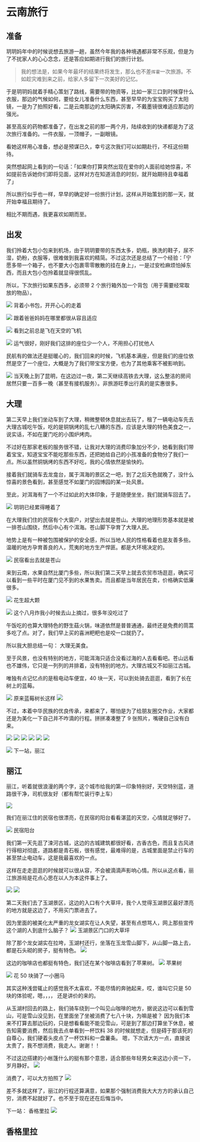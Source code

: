 # 云南旅行

## 准备

玥玥妈年中的时候说想去旅游一趟，虽然今年我的各种境遇都非常不乐观，但是为了不扰家人的心心念念，还是答应如期进行我们的旅行计划。

> 我的想法是，如果今年最坏的结果终将发生，那么也不差`挥霍`一次旅游。不如趁灾难到来之前，给家人多留下一次美好的记忆。

于是玥玥妈就着手精心策划了路线，需要带的物资等，比如一家三口到时候穿什么衣服，那边的气候如何，要给女儿准备什么东西，甚至早早的为宝宝购买了太阳镜，一是为了拍照好看，二是云南那边的太阳确实厉害，不戴墨镜很难适应那边的强光。

甚至高反的药物都准备了，在出发之前的那一两个月，陆续收到的快递都是为了这次旅行准备的。一件衣服，一顶帽子，一副眼镜。

看她这样用心准备，想必是预谋已久，幸亏这次我们可以如期赴行，不枉这份期待。

突然想起网上看到的一句话：「如果你打算突然出现在爱你的人面前给她惊喜，不如提前告诉她你们即将见面，这样对方在知道消息的时刻，就开始期待且幸福着了」

所以旅行似乎也一样，早早的确定好一份旅行计划，这样从开始策划的那一天，就开始幸福且期待了。

相比不期而遇，我更喜欢如期而至。

## 出发

我们拎着大包小包来到机场，由于玥玥要带的东西太多，奶瓶，换洗的鞋子，尿不湿，奶粉，衣服等，很难做到我喜欢的精简。不过这次还是总结了一个经验：「宁愿多带一个箱子，也不要大小包裹零零散散的挂在身上」，一是过安检麻烦怕掉东西，而且大包小包拎着就显得很慌乱。

所以，下次旅行如果东西多，必须带 2 个旅行箱外加一个背包（用于需要经常取放的物品）。

![](./0/1.jpeg)
<PictureTip>背着小书包，开开心心的走着</PictureTip>

![](./0/2.jpeg)
<PictureTip>跟着爸爸妈妈在哪里都很从容且适应</PictureTip>

![](./0/3.jpeg)
<PictureTip>看到之前总是飞在天空的飞机</PictureTip>

![](./0/4.jpeg)
<PictureTip>运气很好，刚好我们这排的座位少一个人，不用担心打扰他人</PictureTip>

民航有的做法还是挺暖心的，我们回来的时候，飞机基本满座，但是我们的座位依然是空了一个座位，大概是为了我们带宝宝方便，也为了其他乘客不被影响到。

![](./0/5.jpeg)
当天晚上到了昆明，在这边过一夜，第二天继续高铁去大理，这么整洁的房间居然只要一百多一晚（甚至有接机服务）。非旅游旺季出行真的是实惠很多。

## 大理

第二天早上我们坐动车到了大理，稍微整顿休息就出去玩了，租了一辆电动车先去大理古城吃午饭，吃的是铜锅烤的乱七八糟的东西，应该是大理的特色美食之一，说实话，不如在厦门吃的小围炉烤肉。

不过好在那家老板的服务很不错，让我对大理的消费印象加分不少，她看到我们带着宝宝，知道宝宝不能吃那些东西，还把她给自己的小孩准备的食物分了我们一点。所以虽然铜锅烤的东西不好吃，我的心情依然是愉快的。

接着我们就骑车去龙龛台，属于洱海的景区之一吧，到了之后天色就晚了，没什么惊喜的景色看到，甚至感觉不如厦门的园博园的某一处风景。

至此，对洱海有了一个不过如此的大体印象，于是随便坐坐，我们就骑车回去了。

![](./1/1.jpeg)
<PictureTip>玥玥已经累得睡着了</PictureTip>

在大理我们住的民宿有个大窗户，对望出去就是苍山。大理的地理形势基本就是被一排苍山围绕，然后中心有个洱海。苍山脚下孕育了大理人民。

地势上是有一种被包围被保护的安全感，所以当地人民的性格看着也是友善多些。温暖的地方孕育善良的人，荒夷的地方生产悍匪。都是大环境决定的。

![](./1/2.jpeg)
<PictureTip>民宿看出去就是苍山</PictureTip>

来到云南，水果自然比厦门多些，所以我们第二天早上就去农贸市场逛逛，确实可以看到一些平时在厦门见不到的水果售卖。而且都是当年居民在卖，价格确实低廉很多。

![](./1/3.jpeg)
<PictureTip>花生超大颗</PictureTip>

![](./1/4.jpeg)
<PictureTip>这个八月炸我小时候去山上摘过，很多年没吃过了</PictureTip>

午饭吃的也算大理特色的野生菇火锅，味道依然是普普通通，最终还是免费的茼蒿多吃了点。对了，我们早上买的喜洲粑粑也是咬一口就扔了。

所以我大胆总结一句： 大理无美食。

至于风景，也没有特别的地方，可能洱海只适合没看过海的人去看看吧。苍山远看也不雄伟，它只是一列列的并排着，没有特别的地方。大理古城又不如丽江古城。

唯独有点记忆点的是租电动车便宜，40 块一天，可以到处骑去逛逛，看到了长在树上的蓝莓。

![](./1/5.jpeg)
<PictureTip>原来蓝莓树长这样</PictureTip>
![](./1/6.jpeg)

不过，本着中华民族的优良传承，来都来了，哪怕是为了给朋友圈交作业，大家都还是为美化一下自己并不咋滴的行程。拼拼凑凑整了 9 张照片，嘴硬自己没有白来。

<PicturesScrollX :width="300">
<img src="./1/7.jpeg" />
<img src="./1/8.jpeg" />
<img src="./1/9.jpeg" />
<img src="./1/10.jpeg" />
<img src="./1/11.jpeg" />
<img src="./1/12.jpeg" />
</PicturesScrollX>

![](./1/13.jpeg)
<PictureTip>下一站，丽江</PictureTip>

## 丽江

丽江，听着就很浪漫的两个字，这个城市给我的第一印象特别好，天空特别蓝，道路很干净，司机很友好（都有帮忙装行李上车）

![](./2/1.jpeg)

我们在丽江住的民宿也很漂亮，在民宿的阳台看看湛蓝的天空，心情就足够好了。

![](./2/2.jpeg)
<PictureTip>民宿阳台</PictureTip>

我们第一天先逛了涑河古城，这边的古城建筑都很好看，古香古色，而且复古风进行得相对彻底，道路都是青石板，很有感觉，最难得的是，古城里面是禁止行车的甚至禁止电动车，这是我最喜欢的一点。

这样在走走逛逛的时候就可以很从容，不会被滴滴声影响心情。所以从这点看，丽江旅游局是花点心思在以人为本这件事上了。

![](./2/3.jpeg)
![](./2/4.jpeg)

第二天我们去了玉湖景区，这边的入口有个大草坪，我个人觉得玉湖景区最好漂亮的地方就是这边了，不用买门票进去了。

因为里面的被美化太严重的龙女湖实在让人失望，甚至有点想骂人，网上那些宣传这个湖的人到底什么脑子？
![](./2/5.jpeg)
<PictureTip>玉湖景区门口的大草坪</PictureTip>

除了那个龙女湖实在拉垮，玉湖村还行，坐落在玉龙雪山脚下，从山脚一路上去，都是石头砌的房子，挺有特色。
![](./2/6.jpeg)

这边的咖啡店也都挺有特色，我们还在某个咖啡店看到了苹果树。
![](./2/7.jpeg)
<PictureTip>苹果树</PictureTip>

![](./2/8.jpeg)
<PictureTip>花 50 块骑了一小圈马</PictureTip>

其实这种浅尝辄止的感觉我不太喜欢，不能尽情的奔驰起来，哎，谁叫它只是 50 块的体验呢，嗯，，，， 还是讲价的来的。

从玉湖村回去的路上，我们骑车绕到一个叫见山咖啡的地方，据说这边可以看到雪山，可是雪山没见到，在里面坐了坐被消费了七八十块，为嘛是被？ 因为我们本来不打算去那边玩的，只是想看看能不能见雪山，可是到了那边打算坐下休息，被告知需要消费，然后我去点单看到一杯饮料 38 的时候就想走，但是碍于那该死的自尊心，我们硬着头皮点了一杯饮料和一盘薯条。 嗯，下次请大方一点，直接说太贵了，我不想消费，我走人。谢谢！！

不过这边搭建的小帐篷什么的挺有那个意思，适合那些年轻男女来这边小资一下，岁月静好。
![](./2/9.jpeg)

<PictureTip>消费了，可以大方拍照了</PictureTip>
![](./2/10.jpeg)

差不多就这样了，丽江的行程还算满意，如果那个强制消费我大大方方的承认自己穷，消费不起就好了。也不至于现在还在后悔当中。

下一站： 香格里拉
![](./2/11.jpeg)

## 香格里拉
